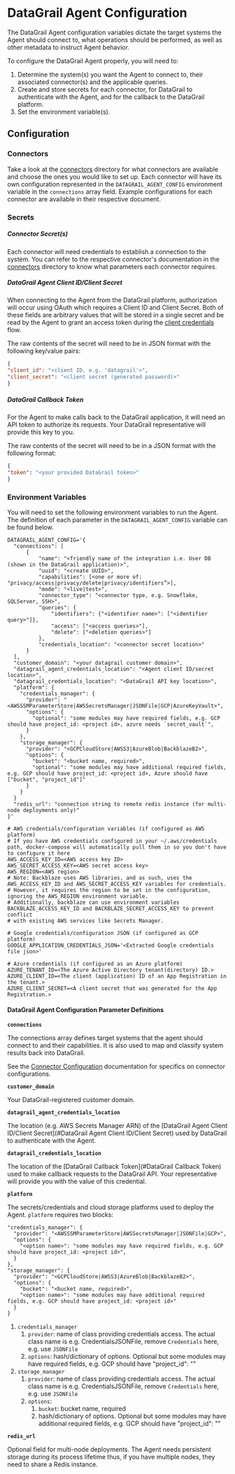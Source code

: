 # DataGrail Agent Configuration

The DataGrail Agent configuration variables dictate the target systems the Agent should connect to, what operations should be performed, as well as other metadata to instruct Agent behavior. 

To configure the DataGrail Agent properly, you will need to:
1. Determine the system(s) you want the Agent to connect to, their associated connector(s) and the applicable queries.
2. Create and store secrets for each connector, for DataGrail to authenticate with the Agent, and for the callback to the DataGrail platform.
3. Set the environment variable(s).

## Configuration

### Connectors

Take a look at the [connectors](/connectors) directory for what connectors are available and choose the ones you would like to set up. Each connector will have its own configuration represented in the `DATAGRAIL_AGENT_CONFIG` environment variable in the `connections` array field. Example configurations for each connector are available in their respective document.

### Secrets

##### Connector Secret(s)

Each connector will need credentials to establish a connection to the system. You can refer to the respective connector's documentation in the [connectors](connectors) directory to know what parameters each connector requires.

##### DataGrail Agent Client ID/Client Secret

When connecting to the Agent from the DataGrail platform, authorization will occur using OAuth which requires a Client ID and Client Secret. Both of these fields are arbitrary values that will be stored in a single secret and be read by the Agent to grant an access token during the [client credentials](https://auth0.com/docs/get-started/authentication-and-authorization-flow/client-credentials-flow) flow.

The raw contents of the secret will need to be in JSON format with the following key/value pairs:

```json
{
"client_id": "<client ID, e.g. 'datagrail'>",
"client_secret": "<client secret (generated password)>"
}
```

##### DataGrail Callback Token

For the Agent to make calls back to the DataGrail application, it will need an API token to authorize its requests. Your DataGrail representative will provide this key to you. 

The raw contents of the secret will need to be in a JSON format with the following format:

```json
{
"token": "<your provided DataGrail token>"
}
```
### Environment Variables

You will need to set the following environment variables to run the Agent. The definition of each parameter in the `DATAGRAIL_AGENT_CONFIG` variable can be found below.

```dotenv
DATAGRAIL_AGENT_CONFIG='{
  "connections": [
      {
          "name": "<friendly name of the integration i.e. User DB (shown in the DataGrail application)>",
          "uuid": "<create UUID>",
          "capabilities": [<one or more of: "privacy/access|privacy/delete|privacy/identifiers”>],
          "mode": "<live|test>",
          "connector_type": "<connector type, e.g. Snowflake, SQLServer, SSH>",
          "queries": {
              "identifiers": {"<identifier name>": ["<identifier query>"]},
              "access": ["<access queries>"],
              "delete": ["<deletion queries>"]
          },
          "credentials_location": "<connector secret location>"
      }
  ],
  "customer_domain": "<your datagrail customer domain>",
  "datagrail_agent_credentials_location": "<Agent client ID/secret location>",
  "datagrail_credentials_location": "<DataGrail API key location>",
  "platform": {
    "credentials_manager": {
      "provider": "<AWSSSMParameterStore|AWSSecretsManager|JSONFile|GCP|AzureKeyVault>",
      "options": {
        "optional": "some modules may have required fields, e.g. GCP should have project_id: <project id>, azure needs `secret_vault`",
      }
    },
    "storage_manager": {
      "provider": "<GCPCloudStore|AWSS3|AzureBlob|BackblazeB2>",
      "options": {
        "bucket": "<bucket name, required>",
        "optional": "some modules may have additional required fields, e.g. GCP should have project_id: <project id>, Azure should have ["bucket", "project_id"]"
      }
    }
  }
  "redis_url": "connection string to remote redis instance (for multi-node deployments only)"
}'

# AWS credentials/configuration variables (if configured as AWS platform)
# If you have AWS credentials configured in your ~/.aws/credentials path, docker-compose will automatically pull them in so you don't have to configure it here
AWS_ACCESS_KEY_ID=<AWS access key ID>
AWS_SECRET_ACCESS_KEY=<AWS secret access key>
AWS_REGION=<AWS region>
# Note: Backblaze uses AWS libraries, and as such, uses the AWS_ACCESS_KEY_ID and AWS_SECRET_ACCESS_KEY variables for credentials.
# However, it requires the region to be set in the configuration, ignoring the AWS_REGION environment variable.
# Additionally, backblaze can use environment variables BACKBLAZE_ACCESS_KEY_ID and BACKBLAZE_SECRET_ACCESS_KEY to prevent conflict
# with existing AWS services like Secrets Manager.

# Google credentials/configuration JSON (if configured as GCP platform)
GOOGLE_APPLICATION_CREDENTIALS_JSON='<Extracted Google credentials file json>'

# Azure credentials (if configured as an Azure platform)
AZURE_TENANT_ID=<The Azure Active Directory tenant(directory) ID.>
AZURE_CLIENT_ID=<The client (application) ID of an App Registration in the tenant.>
AZURE_CLIENT_SECRET=<A client secret that was generated for the App Registration.>
```


#### DataGrail Agent Configuration Parameter Definitions

**`connections`**

The connections array defines target systems that the agent should connect to and their capabilities. It is also used to map and classify system results back into DataGrail.

See the [Connector Configuration](/connectors) documentation for specifics on connector configurations.

**`customer_domain`**

Your DataGrail-registered customer domain.

**`datagrail_agent_credentials_location`**

The location (e.g. AWS Secrets Manager ARN) of the [DataGrail Agent Client ID/Client Secret](#DataGrail Agent Client ID/Client Secret) used by DataGrail to authenticate with the Agent.

**`datagrail_credentials_location`**

The location of the [DataGrail Callback Token](#DataGrail Callback Token) used to make callback requests to the DataGrail API. Your representative will provide you with the value of this credential.

**`platform`**

The secrets/credentials and cloud storage platforms used to deploy the
Agent. `platform` requires two blocks:

    "credentials_manager": {
      "provider": "<AWSSSMParameterStore|AWSSecretsManager|JSONFile|GCP>",
      "options": {
        "<option name>": "some modules may have required fields, e.g. GCP should have project_id: <project id>",
      }
    },
    "storage_manager": {
      "provider": "<GCPCloudStore|AWSS3|AzureBlob|BackblazeB2>",
      "options": {
        "bucket": "<bucket name, required>",
        "<option name>": "some modules may have additional required fields, e.g. GCP should have project_id: <project id>"
      }
    }


1. `credentials_manager`
   1. `provider`: name of class providing credentials access. The actual class name is e.g. CredentialsJSONFile, remove `Credentials` here, e.g. use `JSONFile`
   2. `options`: hash/dictionary of options. Optional but some modules may have required fields, e.g. GCP should have "project_id": "<project id>"
2. `storage_manager`
    1. `provider`: name of class providing credentials access. The actual class name is e.g. CredentialsJSONFile, remove `Credentials` here, e.g. use `JSONFile`
    2. `options`:
       1. `bucket`: bucket name, required
       2. hash/dictionary of options. Optional but some modules may have additional required fields, e.g. GCP should have "project_id": "<project id>"


**`redis_url`**

Optional field for multi-node deployments. The Agent needs persistent storage during its process lifetime thus, if you have multiple nodes, they need to share a Redis instance.

